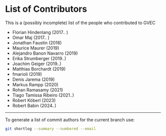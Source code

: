 # List of Contributors

This is a (possibly incomplete) list of the people who contributed to GVEC

* Florian Hindenlang (2017.. )
* Omar Maj (2017.. )
* Jonathan Faustin (2018)
* Maurice Maurer (2019)
* Alejandro Banon Navarro (2019)
* Erika Strumberger (2019..)
* Joachim Geiger (2019..)
* Matthias Borchardt (2019)
* fmarioli (2019)
* Denis Jarema (2019)
* Markus Rampp (2020)
* Rohan Ramasamy (2021)
* Tiago Tamissa Ribeiro (2021..)
* Robert Köberl (2023)
* Robert Babin (2024..)

---
To generate a list of commit authors for the current branch use:
```bash
git shortlog --summary --numbered --email
```
